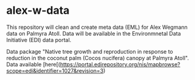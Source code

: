 # alex-w-data
This repository will clean and create meta data (EML) for Alex Wegmann data on Palmyra Atoll. Data will be available in the Environmnetal Data Initiative (EDI) data portal.

Data package "Native tree growth and reproduction in response to reduction in the coconut palm (Cocos nucifera) canopy at Palmyra Atoll".
Data available [here[(https://portal.edirepository.org/nis/mapbrowse?scope=edi&identifier=1027&revision=3)
